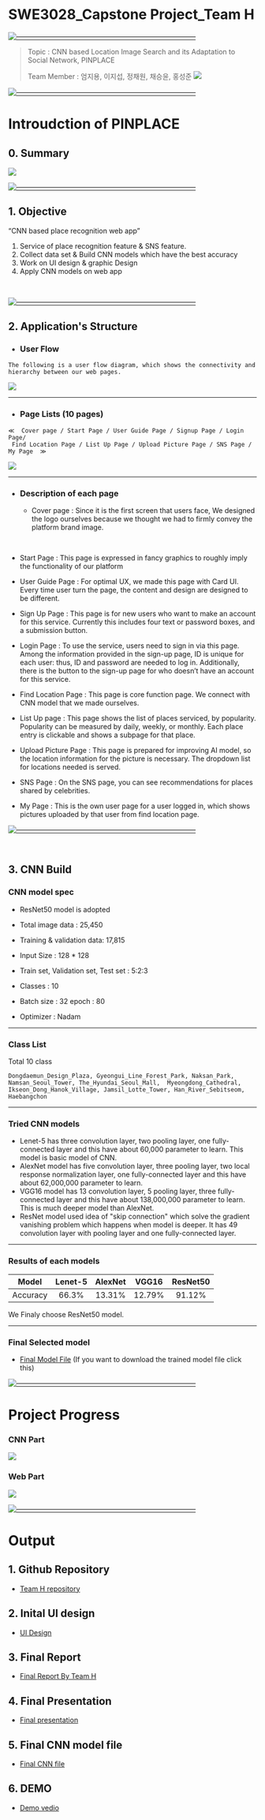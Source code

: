 # SWE3028_Capstone Project_Team H

[![——————————————————————————](https://raw.githubusercontent.com/andreasbm/readme/master/assets/lines/colored.png)](#license)

> Topic : CNN based Location Image Search and its Adaptation to Social Network, PINPLACE
>
> Team Member : 엄지용, 이지섭, 정채원, 채승윤, 홍성준
> <img src="./intro_team.png">
> 
[![——————————————————————————](https://raw.githubusercontent.com/andreasbm/readme/master/assets/lines/colored.png)](#license)
 

# Introudction of PINPLACE


## 0. Summary

<img src="./pinplace.png">
<br>

[![——————————————————————————](https://raw.githubusercontent.com/andreasbm/readme/master/assets/lines/colored.png)](#license)

## 1. Objective

 “CNN based place recognition web app”


  1. Service of place recognition feature & SNS feature.
  2. Collect data set & Build CNN models which have the best accuracy
  3. Work on UI design & graphic Design
  4. Apply CNN models on web app
   
<br>


[![——————————————————————————](https://raw.githubusercontent.com/andreasbm/readme/master/assets/lines/colored.png)](#license)


## 2. Application's Structure
- ### User Flow
 ```
 The following is a user flow diagram, which shows the connectivity and hierarchy between our web pages.
 ```

<img src="./userflow.png">
 <br>

------------------------------------------------------------------------------

- ### Page Lists (10 pages)
```
≪  Cover page / Start Page / User Guide Page / Signup Page / Login Page/
 Find Location Page / List Up Page / Upload Picture Page / SNS Page / My Page  ≫
 ```

 <img src="./overallui.png">
 

------------------------------------------------------------------------------

- ### Description of each page

	
  - Cover page :
 Since it is the first screen that users face, We designed the logo ourselves because we thought we had to firmly convey the platform brand image.
<br>

  - Start Page :
 This page is expressed in fancy graphics to roughly imply the functionality of our platform<br>

  - User Guide Page :
 For optimal UX, we made this page with Card UI. Every time user turn the page, the content and design are designed to be different. <br>


  - Sign Up Page :
 This page is for new users who want to make an account for this service. Currently this includes four text or password boxes, and a submission button. <br>

  - Login Page :
 To use the service, users need to sign in via this page. Among the information provided in the sign-up page, ID is unique for each user: thus, ID and password are needed to log in. Additionally, there is the button to the sign-up page for who doesn’t have an account for this service. <br>



  - Find Location Page :
 This page is core function page. We connect with CNN model that we made ourselves.  <br>


  - List Up page :
 This page shows the list of places serviced, by popularity. Popularity can be measured by daily, weekly, or monthly. Each place entry is clickable and shows a subpage for that place. <br>


  - Upload Picture Page :
 This page is prepared for improving AI model, so the location information for the picture is necessary. The dropdown list for locations needed is served. <br>


 
  - SNS Page :
On the SNS page, you can see recommendations for places shared by celebrities.


  - My Page :
This is the own user page for a user logged in, which shows pictures uploaded by that user from find location page. 

[![——————————————————————————](https://raw.githubusercontent.com/andreasbm/readme/master/assets/lines/colored.png)](#license)

<br>

## 3. CNN Build

### CNN model spec

- ResNet50 model is adopted

- Total image data : 25,450

- Training & validation data: 17,815

- Input Size : 128 * 128

- Train set, Validation set, Test set : 5:2:3

- Classes : 10

- Batch size : 32  epoch : 80

- Optimizer : Nadam

------------------------------------------------------------------------------

### Class List

Total 10 class

```
Dongdaemun_Design_Plaza, Gyeongui_Line_Forest_Park, Naksan_Park,
Namsan_Seoul_Tower, The_Hyundai_Seoul_Mall,  Myeongdong_Cathedral,
Ikseon_Dong_Hanok_Village, Jamsil_Lotte_Tower, Han_River_Sebitseom,
Haebangchon
```

------------------------------------------------------------------------------

### Tried CNN models

- Lenet-5 has three convolution layer, two pooling layer, one fully-connected layer and this have about 60,000 parameter to learn. This model is basic model of CNN.
- AlexNet model has five convolution layer, three pooling layer, two local response normalization layer, one fully-connected layer and this have about 62,000,000 parameter to learn.
- VGG16 model has 13 convolution layer, 5 pooling layer, three fully-connected layer and this have about 138,000,000 parameter to learn. This is much deeper model than AlexNet.
- ResNet model used idea of "skip connection" which solve the gradient vanishing problem which happens when model is deeper. It has 49 convolution layer with pooling layer and one fully-connected layer.

------------------------------------------------------------------------------

### Results of each models

|Model|Lenet-5|AlexNet|VGG16|ResNet50|
|:---:|:---:|:---:|:---:|:---:|
|Accuracy|66.3%|13.31%|12.79%|91.12%|

We Finaly choose ResNet50 model.

------------------------------------------------------------------------------

### Final Selected model

- [Final Model File](https://drive.google.com/file/d/1MFIPT5ijsCOwLAdOsRyfCbfzhh4M_r0I/view?usp=sharing) (If you want to download the trained model file click this)

[![——————————————————————————](https://raw.githubusercontent.com/andreasbm/readme/master/assets/lines/colored.png)](#license)


# Project Progress

<h3> CNN Part </h3>
<img src="./cnn_progress.png">
<br>
<h3> Web Part </h3>
<img src="./web_progress.png">

[![——————————————————————————](https://raw.githubusercontent.com/andreasbm/readme/master/assets/lines/colored.png)](#license)

# Output

## 1. Github Repository

- [Team H repository](https://github.com/Outsider-H/PINPLACE.git)

## 2. Inital UI design

- [UI Design](https://www.figma.com/file/kPRSZqt6wzZ49x4qpmfjma/캡스톤-UI?node-id=0%3A1)

## 3. Final Report

- [Final Report By Team H](https://github.com/SecAI-Lab/SWE3028/blob/main/Team-H/Capstone_final_report_team_H.pdf)

## 4. Final Presentation

- [Final presentation](https://github.com/SecAI-Lab/SWE3028/blob/main/final/Capstone_final_presentation_team_H.pdf)

## 5. Final CNN model file

- [Final CNN file](https://drive.google.com/file/d/1MFIPT5ijsCOwLAdOsRyfCbfzhh4M_r0I/view?usp=sharing)

## 6. DEMO

- [Demo vedio]()
